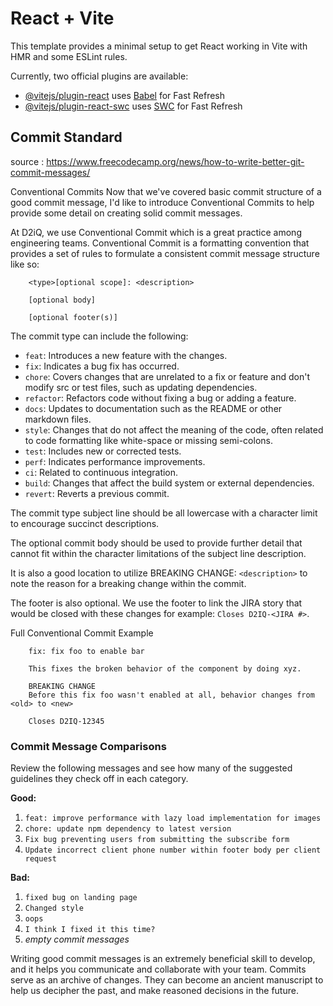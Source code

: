 # React + Vite

This template provides a minimal setup to get React working in Vite with HMR and some ESLint rules.

Currently, two official plugins are available:

- [@vitejs/plugin-react](https://github.com/vitejs/vite-plugin-react/blob/main/packages/plugin-react/README.md) uses [Babel](https://babeljs.io/) for Fast Refresh
- [@vitejs/plugin-react-swc](https://github.com/vitejs/vite-plugin-react-swc) uses [SWC](https://swc.rs/) for Fast Refresh

## Commit Standard

source : https://www.freecodecamp.org/news/how-to-write-better-git-commit-messages/

Conventional Commits
Now that we've covered basic commit structure of a good commit message, I'd like to introduce Conventional Commits to help provide some detail on creating solid commit messages.

At D2iQ, we use Conventional Commit which is a great practice among engineering teams. Conventional Commit is a formatting convention that provides a set of rules to formulate a consistent commit message structure like so:

```
    <type>[optional scope]: <description>

    [optional body]

    [optional footer(s)]

```

The commit type can include the following:

- `feat`: Introduces a new feature with the changes.
- `fix`: Indicates a bug fix has occurred.
- `chore`: Covers changes that are unrelated to a fix or feature and don't modify src or test files, such as updating dependencies.
- `refactor`: Refactors code without fixing a bug or adding a feature.
- `docs`: Updates to documentation such as the README or other markdown files.
- `style`: Changes that do not affect the meaning of the code, often related to code formatting like white-space or missing semi-colons.
- `test`: Includes new or corrected tests.
- `perf`: Indicates performance improvements.
- `ci`: Related to continuous integration.
- `build`: Changes that affect the build system or external dependencies.
- `revert`: Reverts a previous commit.

The commit type subject line should be all lowercase with a character limit to encourage succinct descriptions.

The optional commit body should be used to provide further detail that cannot fit within the character limitations of the subject line description.

It is also a good location to utilize BREAKING CHANGE: `<description>` to note the reason for a breaking change within the commit.

The footer is also optional. We use the footer to link the JIRA story that would be closed with these changes for example: `Closes D2IQ-<JIRA #>`.

Full Conventional Commit Example

```
    fix: fix foo to enable bar

    This fixes the broken behavior of the component by doing xyz.

    BREAKING CHANGE
    Before this fix foo wasn't enabled at all, behavior changes from <old> to <new>

    Closes D2IQ-12345
```

### Commit Message Comparisons

Review the following messages and see how many of the suggested guidelines they check off in each category.

**Good:**

1. `feat: improve performance with lazy load implementation for images`
2. `chore: update npm dependency to latest version`
3. `Fix bug preventing users from submitting the subscribe form`
4. `Update incorrect client phone number within footer body per client request`

**Bad:**

1. `fixed bug on landing page`
2. `Changed style`
3. `oops`
4. `I think I fixed it this time?`
5. _empty commit messages_

Writing good commit messages is an extremely beneficial skill to develop, and it helps you communicate and collaborate with your team. Commits serve as an archive of changes. They can become an ancient manuscript to help us decipher the past, and make reasoned decisions in the future.
